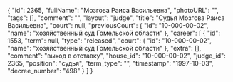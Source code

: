 {
    "id": 2365,
    "fullName": "Мозгова Раиса Васильевна",
    "photoURL": "",
    "tags": [],
    "comment": "",
    "layout": "judge",
    "title": "Судья Мозгова Раиса Васильевна",
    "court": null,
    "previousCourt": {
        "id": "10-000-00-02",
        "name": "хозяйственный суд Гомельской области"
    },
    "career": [
        {
            "id": 1553,
            "term": null,
            "type": "released",
            "court": {
                "id": "10-000-00-02",
                "name": "хозяйственный суд Гомельской области"
            },
            "extra": [],
            "comment": "выход в отставку",
            "house_id": "10-000-00-02",
            "judge_id": 2365,
            "position": "судья",
            "term_type": "",
            "timestamp": "1997-10-03",
            "decree_number": "498"
        }
    ]
}
